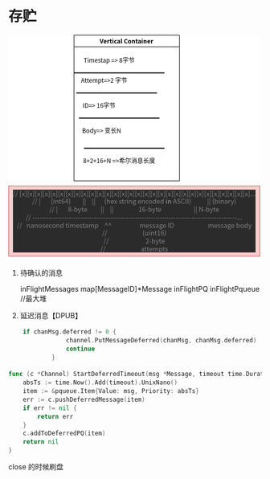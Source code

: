 # 存贮

![这是图片](/message_queue/nsq/storage.png)


1. 待确认的消息

	inFlightMessages map[MessageID]*Message
	inFlightPQ       inFlightPqueue //最大堆

2. 延迟消息【DPUB】
```go
	if chanMsg.deferred != 0 {
				channel.PutMessageDeferred(chanMsg, chanMsg.deferred)
				continue
			}

func (c *Channel) StartDeferredTimeout(msg *Message, timeout time.Duration) error {
	absTs := time.Now().Add(timeout).UnixNano()
	item := &pqueue.Item{Value: msg, Priority: absTs}
	err := c.pushDeferredMessage(item)
	if err != nil {
		return err
	}
	c.addToDeferredPQ(item)
	return nil
}

```
close 的时候刷盘